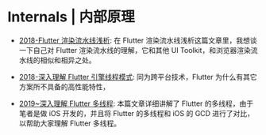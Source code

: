 # Internals | 内部原理

- [2018-Flutter 渲染流水线浅析](https://zhuanlan.zhihu.com/p/38431912): 在 Flutter 渲染流水线浅析这篇文章里，我想谈一下自己对 Flutter 渲染流水线的理解，它和其他 UI Toolkit，和浏览器渲染流水线的相似和相异之处。

- [2018-深入理解 Flutter 引擎线程模式](https://zhuanlan.zhihu.com/p/38026271): 同为跨平台技术，Flutter 为什么有其它方案所不具备的高性能特性，

- [2019~深入理解 Flutter 多线程](https://mp.weixin.qq.com/s/0dhV1FG0W7L45sCN49yLnQ): 本篇文章详细讲解了 Flutter 的多线程，由于笔者是做 iOS 开发的，并且将 Flutter 的多线程和 iOS 的 GCD 进行了对比，以帮助大家理解 Flutter 多线程。

